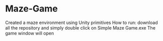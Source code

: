 # Maze-Game
Created a maze environment using Unity primitives
How to run:
download all the repository 
and simply double click on Simple Maze Game.exe 
The game window will open
